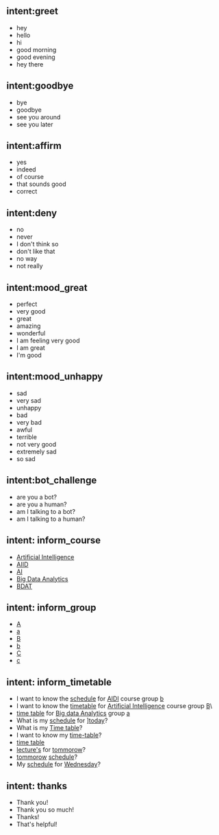 ## intent:greet
- hey
- hello
- hi
- good morning
- good evening
- hey there

## intent:goodbye
- bye
- goodbye
- see you around
- see you later

## intent:affirm
- yes
- indeed
- of course
- that sounds good
- correct

## intent:deny
- no
- never
- I don't think so
- don't like that
- no way
- not really

## intent:mood_great
- perfect
- very good
- great
- amazing
- wonderful
- I am feeling very good
- I am great
- I'm good

## intent:mood_unhappy
- sad
- very sad
- unhappy
- bad
- very bad
- awful
- terrible
- not very good
- extremely sad
- so sad

## intent:bot_challenge
- are you a bot?
- are you a human?
- am I talking to a bot?
- am I talking to a human?

## intent: inform_course
- [Artificial Intelligence](Course)
- [AIID](Course)
- [AI](Course)
- [Big Data Analytics](Course)
- [BDAT](Course)

## intent: inform_group
- [A](Group)
- [a](Group)
- [B](Group)
- [b](Group)
- [C](Group)
- [c](Group)

## intent: inform_timetable
- I want to know the [schedule](Timetable) for [AIDI](Course) course group [b](Group)
- I want to know the [timetable](Timetable) for [Artificial Intelligence](Course)  course group [B](Group)\
- [time table](Timetable) for [Big data Analytics](Course) group [a](Group)
- What is my [schedule](Timetable) for ][today](Date)?
- What is my [Time table](Timetable)?
- I want to know my [time-table](Timetable)?
- [time table](Timetable)
- [lecture's](Timetable) for [tommorow](Date)?
- [tommorow](Date) [schedule](Timetable)?
- My [schedule](Timetable) for [Wednesday](Date)?

## intent: thanks
- Thank you!
- Thank you so much!
- Thanks!
- That's helpful!